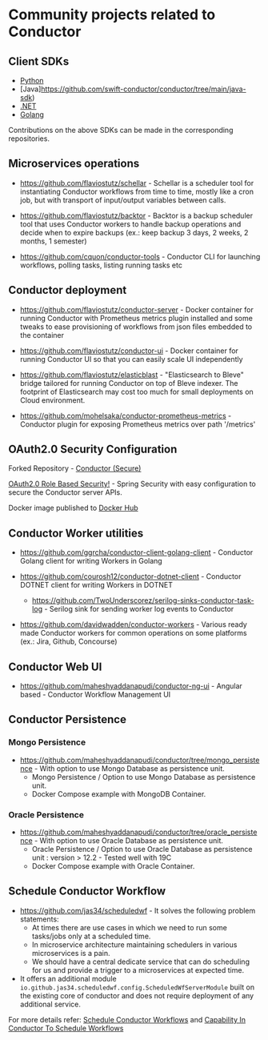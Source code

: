 # Community projects related to Conductor

## Client SDKs

* [Python](https://github.com/swift-conductor/conductor-client-python)
* [Java]https://github.com/swift-conductor/conductor/tree/main/java-sdk)
* [.NET](https://github.com/swift-conductor/conductor-client-dotnet)
* [Golang](https://github.com/swift-conductor/conductor-client-golang)

Contributions on the above SDKs can be made in the corresponding repositories.

## Microservices operations

* https://github.com/flaviostutz/schellar - Schellar is a scheduler tool for instantiating Conductor workflows from time to time, mostly like a cron job, but with transport of input/output variables between calls.

* https://github.com/flaviostutz/backtor - Backtor is a backup scheduler tool that uses Conductor workers to handle backup operations and decide when to expire backups (ex.: keep backup 3 days, 2 weeks, 2 months, 1 semester)

* https://github.com/cquon/conductor-tools - Conductor CLI for launching workflows, polling tasks, listing running tasks etc


## Conductor deployment

* https://github.com/flaviostutz/conductor-server - Docker container for running Conductor with  Prometheus metrics plugin installed and some tweaks to ease provisioning of workflows from json files embedded to the container

* https://github.com/flaviostutz/conductor-ui - Docker container for running Conductor UI so that you can easily scale UI independently

* https://github.com/flaviostutz/elasticblast - "Elasticsearch to Bleve" bridge tailored for running Conductor on top of Bleve indexer. The footprint of Elasticsearch may cost too much for small deployments on Cloud environment.

* https://github.com/mohelsaka/conductor-prometheus-metrics - Conductor plugin for exposing Prometheus metrics over path '/metrics'

## OAuth2.0 Security Configuration
Forked Repository - [Conductor (Secure)](https://github.com/maheshyaddanapudi/conductor/tree/oauth2)

[OAuth2.0 Role Based Security!](https://github.com/maheshyaddanapudi/conductor/blob/oauth2/SECURITY.md) - Spring Security with easy configuration to secure the Conductor server APIs.

Docker image published to [Docker Hub](https://hub.docker.com/repository/docker/conductorboot/server)

## Conductor Worker utilities

* https://github.com/ggrcha/conductor-client-golang-client - Conductor Golang client for writing Workers in Golang

* https://github.com/courosh12/conductor-dotnet-client - Conductor DOTNET client for writing Workers in DOTNET
  * https://github.com/TwoUnderscorez/serilog-sinks-conductor-task-log - Serilog sink for sending worker log events to Conductor

* https://github.com/davidwadden/conductor-workers - Various ready made Conductor workers for common operations on some platforms (ex.: Jira, Github, Concourse)

## Conductor Web UI

* https://github.com/maheshyaddanapudi/conductor-ng-ui - Angular based - Conductor Workflow Management UI

## Conductor Persistence

### Mongo Persistence

* https://github.com/maheshyaddanapudi/conductor/tree/mongo_persistence - With option to use Mongo Database as persistence unit.
  * Mongo Persistence / Option to use Mongo Database as persistence unit.
  * Docker Compose example with MongoDB Container.

### Oracle Persistence

* https://github.com/maheshyaddanapudi/conductor/tree/oracle_persistence - With option to use Oracle Database as persistence unit.
  * Oracle Persistence / Option to use Oracle Database as persistence unit : version > 12.2 - Tested well with 19C
  * Docker Compose example with Oracle Container.

## Schedule Conductor Workflow

* https://github.com/jas34/scheduledwf - It solves the following problem statements:
	* At times there are use cases in which we need to run some tasks/jobs only at a scheduled time.
	* In microservice architecture maintaining schedulers in various microservices is a pain.
	* We should have a central dedicate service that can do scheduling for us and provide a trigger to a microservices at expected time.
* It offers an additional module `io.github.jas34.scheduledwf.config.ScheduledWfServerModule` built on the existing core 
of conductor and does not require deployment of any additional service.

For more details refer: [Schedule Conductor Workflows](https://jas34.github.io/scheduledwf) and [Capability In Conductor To Schedule Workflows](https://github.com/Netflix/conductor/discussions/2256)